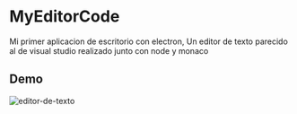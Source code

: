 # MyEditorCode
Mi primer aplicacion de escritorio con electron, Un editor de texto parecido al de visual studio realizado junto con node y monaco

## Demo

<img src="https://image.ibb.co/b74TfA/editor-de-texto.jpg" alt="editor-de-texto" border="0">
